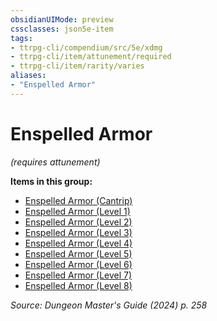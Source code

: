 ```yaml
---
obsidianUIMode: preview
cssclasses: json5e-item
tags:
- ttrpg-cli/compendium/src/5e/xdmg
- ttrpg-cli/item/attunement/required
- ttrpg-cli/item/rarity/varies
aliases: 
- "Enspelled Armor"
---
```

# Enspelled Armor
*(requires attunement)*  



**Items in this group:**

- [Enspelled Armor (Cantrip)](3-Compendium/items/enspelled-armor-cantrip-xdmg.md)
- [Enspelled Armor (Level 1)](3-Compendium/items/enspelled-armor-level-1-xdmg.md)
- [Enspelled Armor (Level 2)](3-Compendium/items/enspelled-armor-level-2-xdmg.md)
- [Enspelled Armor (Level 3)](3-Compendium/items/enspelled-armor-level-3-xdmg.md)
- [Enspelled Armor (Level 4)](3-Compendium/items/enspelled-armor-level-4-xdmg.md)
- [Enspelled Armor (Level 5)](3-Compendium/items/enspelled-armor-level-5-xdmg.md)
- [Enspelled Armor (Level 6)](3-Compendium/items/enspelled-armor-level-6-xdmg.md)
- [Enspelled Armor (Level 7)](3-Compendium/items/enspelled-armor-level-7-xdmg.md)
- [Enspelled Armor (Level 8)](3-Compendium/items/enspelled-armor-level-8-xdmg.md)

*Source: Dungeon Master's Guide (2024) p. 258*
